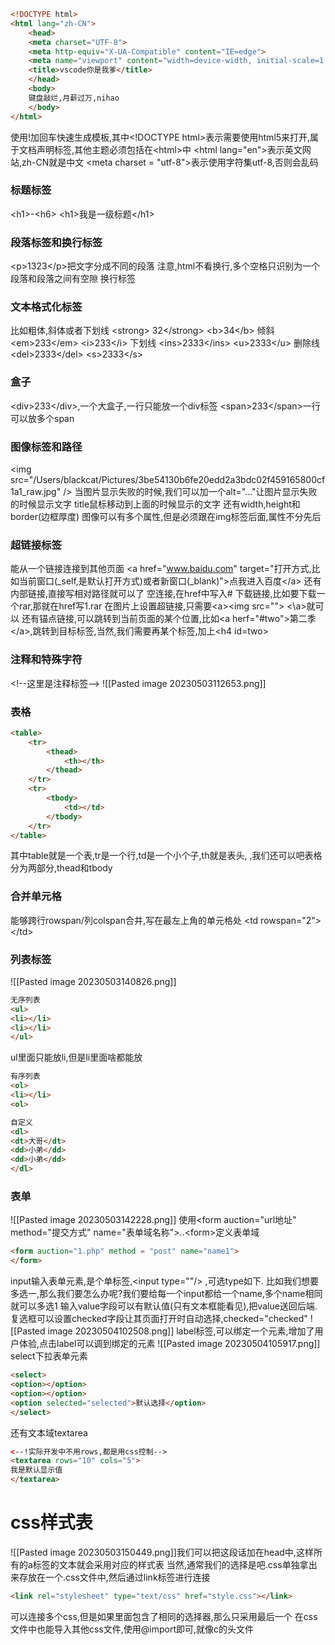 ```html
<!DOCTYPE html>
<html lang="zh-CN">
	<head>
	<meta charset="UTF-8">
	<meta http-equiv="X-UA-Compatible" content="IE=edge">
	<meta name="viewport" content="width=device-width, initial-scale=1.0">
	<title>vscode你是我爹</title>
	</head>
	<body>
	键盘敲烂,月薪过万,nihao
	</body>
</html>
```
使用!加回车快速生成模板,其中\<!DOCTYPE html>表示需要使用html5来打开,属于文档声明标签,其他主题必须包括在\<html>中
\<html lang="en">表示英文网站,zh-CN就是中文
\<meta charset = "utf-8">表示使用字符集utf-8,否则会乱码
### 标题标签
\<h1>-\<h6>
\<h1>我是一级标题\</h1>
### 段落标签和换行标签
\<p>1323\</p>把文字分成不同的段落
注意,html不看换行,多个空格只识别为一个
段落和段落之间有空隙
换行标签<br />
### 文本格式化标签
比如粗体,斜体或者下划线
\<strong> 32\</strong>
\<b>34\</b>
倾斜
\<em>233\</em>
\<i>233\</i>
下划线
\<ins>2333\</ins>
\<u>2333\</u>
删除线
\<del>2333\</del>
\<s>2333\</s>
### 盒子
\<div>233\</div>,一个大盒子,一行只能放一个div标签
\<span>233\</span>一行可以放多个span
### 图像标签和路径
\<img src="/Users/blackcat/Pictures/3be54130b6fe20edd2a3bdc02f459165800cf1a1_raw.jpg" />
当图片显示失败的时候,我们可以加一个alt="..."让图片显示失败的时候显示文字
title鼠标移动到上面的时候显示的文字
还有width,height和border(边框厚度)
图像可以有多个属性,但是必须跟在img标签后面,属性不分先后
### 超链接标签
能从一个链接连接到其他页面
\<a href="www.baidu.com" target="打开方式,比如当前窗口(\_self,是默认打开方式)或者新窗口(\_blank)">点我进入百度\</a>
还有内部链接,直接写相对路径就可以了
空连接,在href中写入#
下载链接,比如要下载一个rar,那就在href写1.rar
在图片上设置超链接,只需要\<a>\<img src=""> \<\a>就可以
还有锚点链接,可以跳转到当前页面的某个位置,比如\<a herf="#two">第二季\</a>,跳转到目标标签,当然,我们需要再某个标签,加上\<h4 id=two>
### 注释和特殊字符
\<!--这里是注释标签-->
![[Pasted image 20230503112653.png]]
### 表格
```html
<table>
	<tr>
		<thead>
			<th></th>
		</thead>
	</tr>
	<tr>
		<tbody>
			<td></td>
		</tbody>
	</tr>
</table>
```
其中table就是一个表,tr是一个行,td是一个小个子,th就是表头,
,我们还可以吧表格分为两部分,thead和tbody
### 合并单元格
能够跨行rowspan/列colspan合并,写在最左上角的单元格处
\<td rowspan="2">\</td>
### 列表标签
![[Pasted image 20230503140826.png]]
```html
无序列表
<ul>
<li></li>
<li></li>
</ul>
```
ul里面只能放li,但是li里面啥都能放
```html
有序列表
<ol>
<li></li>
<ol>
```
```html
自定义
<dl>
<dt>大哥</dt>
<dd>小弟</dd>
<dd>小弟</dd>
</dl>
```
### 表单
![[Pasted image 20230503142228.png]]
使用\<form auction="url地址" method="提交方式" name="表单域名称">..\<form>定义表单域
```html
<form auction="1.php" method = "post" name="name1">
</form>
```
input输入表单元素,是个单标签,\<input type=""/> ,可选type如下.
比如我们想要多选一,那么我们要怎么办呢?我们要给每一个input都给一个name,多个name相同就可以多选1
输入value字段可以有默认值(只有文本框能看见),把value送回后端.
复选框可以设置checked字段让其页面打开时自动选择,checked="checked"
![[Pasted image 20230504102508.png]]
label标签,可以绑定一个元素,增加了用户体验,点击label可以调到绑定的元素
![[Pasted image 20230504105917.png]]
select下拉表单元素
```html
<select>
<option></option>
<option></option>
<option selected="selected">默认选择</option>
</select>
```
还有文本域textarea
```html
<--!实际开发中不用rows,都是用css控制-->
<textarea rows="10" cols="5">
我是默认显示值
</textarea>
```
# css样式表
![[Pasted image 20230503150449.png]]我们可以把这段话加在head中,这样所有的a标签的文本就会采用对应的样式表
当然,通常我们的选择是吧.css单独拿出来存放在一个.css文件中,然后通过link标签进行连接
```html
<link rel="stylesheet" type="text/css" href="style.css"></link>
```
可以连接多个css,但是如果里面包含了相同的选择器,那么只采用最后一个
在css文件中也能导入其他css文件,使用@import即可,就像c的头文件
